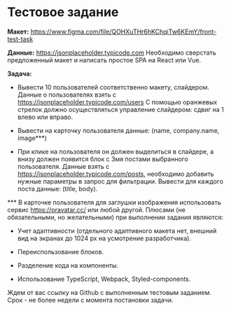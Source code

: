 # Тестовое задание
**Макет:** https://www.figma.com/file/QOHXuTHr6hKChqiTw6KEmY/front-test-task

**Данные:** https://jsonplaceholder.typicode.com
Необходимо сверстать предложенный макет и написать простое SPA на React или Vue.

**Задача:**

- Вывести 10 пользователей соответственно макету, слайдером. Данные о
пользователях взять с https://jsonplaceholder.typicode.com/users
С помощью оранжевых стрелок должно осуществляться управление
слайдером: сдвиг на 1 влево или вправо.

- Вывести на карточку пользователя данные: (name, company.name, image***)

- При клике на пользователя он должен выделиться в слайдере, а внизу должен
появится блок с 3мя постами выбранного пользователя. Данные взять с
https://jsonplaceholder.typicode.com/posts, необходимо добавить нужные
параметры в запрос для фильтрации. Вывести для каждого поста данные:
(title, body).

*** В карточке пользователя для заглушки изображения использовать сервис
https://pravatar.cc/ или любой другой.
Плюсами (не обязательными, но желательными) при выполнении задания являются:

- Учет адаптивности (отдельного адаптивного макета нет, внешний вид на
экранах до 1024 px на усмотрение разработчика).

- Переиспользование блоков.

- Разделение кода на компоненты.

- Использование TypeScript, Webpack, Styled-components.

Ждем от вас ссылку на Github с выполненным тестовым заданием. Срок - не более
недели с момента постановки задачи.

